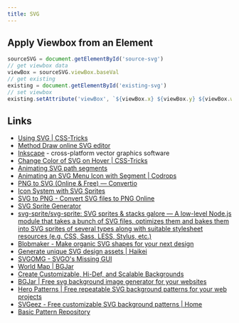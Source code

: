 ```yaml
---
title: SVG
---
```


## Apply Viewbox from an Element

```js
sourceSVG = document.getElementById('source-svg')
// get viewbox data
viewBox = sourceSVG.viewBox.baseVal
// get existing
existing = document.getElementById('existing-svg')
// set viewbox
existing.setAttribute('viewBox', `${viewBox.x} ${viewBox.y} ${viewBox.width} ${viewBox.height}`)
```

## Links

- [Using SVG | CSS-Tricks](https://css-tricks.com/using-svg/)
- [Method Draw online SVG editor](https://editor.method.ac/)
- [Inkscape](https://inkscape.org/) - cross-platform vector graphics software
- [Change Color of SVG on Hover | CSS-Tricks](https://css-tricks.com/change-color-of-svg-on-hover/)
- [Animating SVG path segments](http://lmgonzalves.github.io/2015/10/26/animating-svg-path-segments/)
- [Animating an SVG Menu Icon with Segment | Codrops](http://tympanus.net/codrops/2015/11/12/animating-svg-menu-icon-segment/)
- [PNG to SVG (Online & Free) — Convertio](https://convertio.co/png-svg/)
- [Icon System with SVG Sprites](https://css-tricks.com/svg-sprites-use-better-icon-fonts/)
- [SVG to PNG - Convert SVG files to PNG Online](https://svgtopng.com)
- [SVG Sprite Generator](https://svgsprit.es/)
- [svg-sprite/svg-sprite: SVG sprites & stacks galore — A low-level Node.js module that takes a bunch of SVG files, optimizes them and bakes them into SVG sprites of several types along with suitable stylesheet resources (e.g. CSS, Sass, LESS, Stylus, etc.)](https://github.com/svg-sprite/svg-sprite)
- [Blobmaker - Make organic SVG shapes for your next design](https://www.blobmaker.app/)
- [Generate unique SVG design assets | Haikei](https://haikei.app/)
- [SVGOMG - SVGO's Missing GUI](https://jakearchibald.github.io/svgomg/)
- [World Map | BGJar](https://bgjar.com/world-map)
- [Create Customizable, Hi-Def, and Scalable Backgrounds](https://www.svgbackgrounds.com/)
- [BGJar | Free svg background image generator for your websites](https://bgjar.com/)
- [Hero Patterns | Free repeatable SVG background patterns for your web projects](https://www.heropatterns.com/)
- [SVGeez - Free customizable SVG background patterns | Home](https://www.svgeez.com/)
- [Basic Pattern Repository](https://patterns.helloyes.dev/)